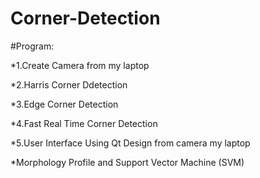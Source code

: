# Corner-Detection

#Program:

*1.Create Camera from my laptop

*2.Harris Corner Ddetection

*3.Edge Corner Detection

*4.Fast Real Time Corner Detection

*5.User Interface Using Qt Design from camera my laptop

*Morphology Profile and Support Vector Machine (SVM)

